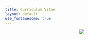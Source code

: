```yaml
---
title: Curriculum Vitae
layout: default
use_fontawesome: true
---
```


<!-- Photo -->
<div class="row content-row">
    <div class="col-12 col-sm-2"></div>
    <div style="text-align:center;color:#0f66d1;" class="col-12 col-sm-8">
        <img src="{{ site.baseurl }}/images/alaska.png">
    </div>
    <div class="col-12 col-sm-2"></div>
</div>

<!-- CV -->
<div class="row content-row">
    <div class="col-12 col-sm-2"></div>
    <div style="text-align:left;" class="col-12 col-sm-8">
        <object width="600px" height="1000px" data="https://docs.google.com/gview?embedded=true&url=http://gatesdupont.github.io/attachments/DupontCV.pdf">
    </div>
    <div class="col-12 col-sm-2"></div>
</div>
